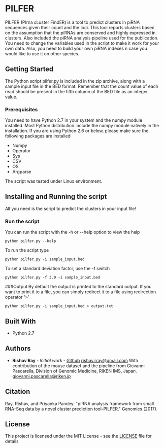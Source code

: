 # PILFER

PILFER (PIrna cLuster FindER) is a tool to predict clusters in piRNA sequences given their count and the loci. This tool reports clusters based on the assumption that the piRNAs are conserved and highly expressed in clusters. Also included the piRNA analysis pipeline used for the publication. You need to change the variables used in the script to make it work for your own data. Also, you need to build your own piRNA indexes n case you would like to use it on other species.

## Getting Started

The Python script pilfer.py is included in the zip archive, along with a sample input file in the BED format. Remember that the count value of each read should be present in the fifth column of the BED file as an integer value.

### Prerequisites

You need to have Python 2.7 in your system and the numpy module installed. Most Python distribution include the numpy module natively in the installation. If you are using Python 2.6 or below, please make sure the following packages are installed

* Numpy
* Operator
* Sys
* CSV
* OS
* Argparse

The script was tested under Linux environment.

## Installing and Running the script

All you need is the script to predict the clusters in your input file!

### Run the script

You can run the script with the -h or --help option to view the help

```
python pilfer.py --help
```
To run the script type

```
python pilfer.py -i sample_input.bed
```

To set a standard deviation factor, use the -f switch

```
python pilfer.py -f 3.0 -i sample_input.bed
```
###Output
By default the output is printed to the standard output. If you want to print it to a file, you can simply redirect it to a file using redirection operator '>'

```
python pilfer.py -i sample_input.bed > output.txt
```

## Built With

* Python 2.7

## Authors

* **Rishav Ray** - *Initial work* - [Github](https://github.com/rishavray) rishav.rray@gmail.com
With contribution of the mouse dataset and the pipeline from Giovanni Pascarella, Division of Genomic Medicine, RIKEN IMS, Japan. giovanni.pascarella@riken.jp

## Citation
Ray, Rishav, and Priyanka Pandey. "piRNA analysis framework from small RNA-Seq data by a novel cluster prediction tool-PILFER." Genomics (2017).

## License

This project is licensed under the MIT License - see the [LICENSE](https://opensource.org/licenses/MIT) file for details
